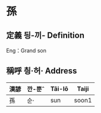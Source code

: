 # 孫
## 定義 딍-끼- Definition




Eng：Grand son

## 稱呼 칑·허· Address

漢諺 | 깐-뿐ˆ | Tâi-lô | Taiji
--- | --- | --- | --- 
孫 | 순· | sun | soon1 

